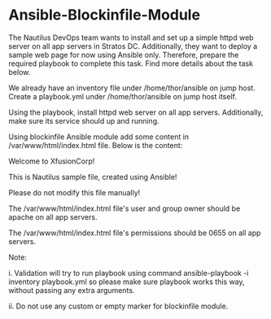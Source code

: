 # Ansible-Blockinfile-Module

The Nautilus DevOps team wants to install and set up a simple httpd web server on all app servers in Stratos DC. Additionally, they want to deploy a sample web page for now using Ansible only. Therefore, prepare the required playbook to complete this task. Find more details about the task below.


We already have an inventory file under /home/thor/ansible on jump host. Create a playbook.yml under /home/thor/ansible on jump host itself.

Using the playbook, install httpd web server on all app servers. Additionally, make sure its service should up and running.

Using blockinfile Ansible module add some content in /var/www/html/index.html file. Below is the content:

Welcome to XfusionCorp!

This is Nautilus sample file, created using Ansible!

Please do not modify this file manually!

The /var/www/html/index.html file's user and group owner should be apache on all app servers.

The /var/www/html/index.html file's permissions should be 0655 on all app servers.

Note:

i. Validation will try to run playbook using command ansible-playbook -i inventory playbook.yml so please make sure playbook works this way, without passing any extra arguments.

ii. Do not use any custom or empty marker for blockinfile module.


 
